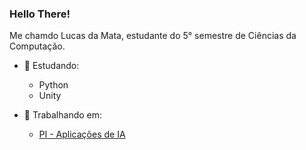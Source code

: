 ### Hello There!
Me chamdo Lucas da Mata, estudante do 5° semestre de Ciências da Computação.

- 📖 Estudando:
  - Python
  - Unity

- 📂 Trabalhando em:
  - <a href="https://github.com/LucasMGuima/TheDuke" target="_blank">PI - Aplicações de IA<a/>
